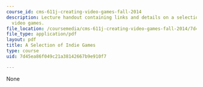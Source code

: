 ```yaml
---
course_id: cms-611j-creating-video-games-fall-2014
description: Lecture handout containing links and details on a selection of indie
  video games.
file_location: /coursemedia/cms-611j-creating-video-games-fall-2014/7d45ea86f049c21a38142667b9e910f7_MITCMS_611JF14_ASeleOfInGa.pdf
file_type: application/pdf
layout: pdf
title: A Selection of Indie Games
type: course
uid: 7d45ea86f049c21a38142667b9e910f7

---
```

None